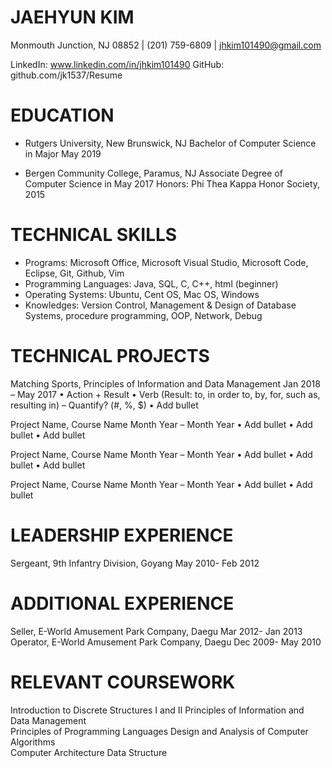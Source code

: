 # JAEHYUN KIM 
Monmouth Junction, NJ 08852 | (201) 759-6809 | jhkim101490@gmail.com

LinkedIn: www.linkedin.com/in/jhkim101490
GitHub: github.com/jk1537/Resume

# EDUCATION
- Rutgers University, New Brunswick, NJ
	Bachelor of Computer Science in Major							May 2019

- Bergen Community College, Paramus, NJ
	Associate Degree of Computer Science in 	                                                May 2017
	Honors:  Phi Thea Kappa Honor Society, 2015
								       
# TECHNICAL SKILLS
- Programs: Microsoft Office, Microsoft Visual Studio, Microsoft Code, Eclipse, Git, Github, Vim  
- Programming Languages: Java, SQL,  C, C++, html (beginner)
- Operating Systems: Ubuntu, Cent OS, Mac OS, Windows
- Knowledges: Version Control, Management & Design of Database Systems, procedure programming, OOP, Network, Debug

# TECHNICAL PROJECTS
Matching Sports, Principles of Information and Data Management				           Jan 2018 – May 2017
•	Action + Result
•	Verb (Result: to, in order to, by, for, such as, resulting in) – Quantify? (#, %, $) 
•	Add bullet

Project Name, Course Name								           Month Year – Month Year
•	Add bullet
•	Add bullet
•	Add bullet

Project Name, Course Name								           Month Year – Month Year
•	Add bullet
•	Add bullet
•	Add bullet

Project Name, Course Name								           Month Year – Month Year
•	Add bullet
•	Add bullet

# LEADERSHIP EXPERIENCE
Sergeant, 9th Infantry Division, Goyang					                            May 2010- Feb 2012

# ADDITIONAL EXPERIENCE 
Seller, E-World Amusement Park Company, Daegu					                    Mar 2012- Jan 2013
Operator, E-World Amusement Park Company, Daegu					                    Dec 2009- May 2010

# RELEVANT COURSEWORK
Introduction to Discrete Structures I and II		Principles of Information and Data Management		
Principles of Programming Languages			Design and Analysis of Computer Algorithms		
Computer Architecture					Data Structure


